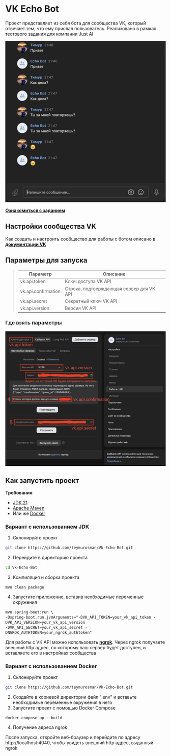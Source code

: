 # VK Echo Bot

Проект представляет из себя бота для сообщества VK, который отвечает тем, что ему прислал пользователь.
Реализовано в рамках тестового задания для компании Just AI

![Пример работы](src/main/resources/static/images/vkbot-example.png)

[**Ознакомиться с заданием**](https://docs.google.com/document/d/1x_EEtb1AbU83dlJHVnI4GYkoSnGmXYmzqoM6q_BceF0/edit)

## Настройки сообщества VK
Как создать и настроить сообщество для работы с ботом описано в [**документации VK**](https://dev.vk.com/ru/api/bots/getting-started)
## Параметры для запуска
> | Параметр            | Описание                                 |
> |---------------------|------------------------------------------|
> | vk.api.token        | Ключ доступа VK API                      |
> | vk.api.confirmation | Строка, подтверждающая сервер для VK API |
> | vk.api.secret       | Секретный ключ VK API                    |
> | vk.api.version      | Версия VK API                            |

### Где взять параметры
![параметры VK](src/main/resources/static/images/vk-api-propeties.png)

## Как запустить проект
**Требования**:
* [JDK 21](https://www.oracle.com/java/technologies/downloads/#java21)
* [Apache Maven](https://maven.apache.org/download.cgi)
* Или же [Docker](https://www.docker.com/products/docker-desktop/)

### Вариант с использованием JDK
1) Склонируйте проект
```bash
git clone https://github.com/teymurosman/Vk-Echo-Bot.git
```
2) Перейдите в директорию проекта
```bash
cd Vk-Echo-Bot
```
3) Компиляция и сборка проекта
```
mvn clean package
```
4) Запустите приложение, вставив необходимые переменные окружения
```
mvn spring-boot:run \
-Dspring-boot.run.jvmArguments="-DVK_API_TOKEN=your_vk_api_token -DVK_API_VERSION=your_vk_api_version 
-DVK_API_SECRET=your_vk_api_secret -DNGROK_AUTHTOKEN=your_ngrok_authtoken"
```
Для работы с VK API можно использовать [**ngrok**](https://www.google.com/search?client=safari&rls=en&q=ngrok+download&ie=UTF-8&oe=UTF-8).
Через ngrok получаете внешний http адрес, по которому ваш сервер будет доступен, и вставляете его в настройках сообщества

### Вариант с использованием Docker
1) Склонируйте проект
```bash
git clone https://github.com/teymurosman/Vk-Echo-Bot.git
```
2) Создайте в корневой директории файл ".env" и вставьте необходимые переменные окружения в него
3) Запустите проект с помощью Docker Compose
```
docker-compose up --build
```
4) Получение адреса ngrok

После запуска, откройте веб-браузер и перейдите по адресу http://localhost:4040, чтобы увидеть внешний http адрес, выданный ngrok